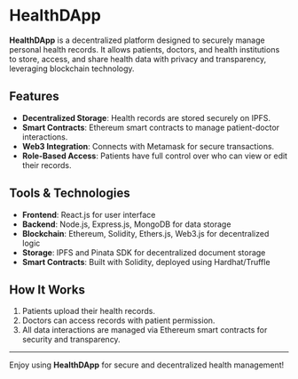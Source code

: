 # HealthDApp

**HealthDApp** is a decentralized platform designed to securely manage personal health records. It allows patients, doctors, and health institutions to store, access, and share health data with privacy and transparency, leveraging blockchain technology.

## Features
- **Decentralized Storage**: Health records are stored securely on IPFS.
- **Smart Contracts**: Ethereum smart contracts to manage patient-doctor interactions.
- **Web3 Integration**: Connects with Metamask for secure transactions.
- **Role-Based Access**: Patients have full control over who can view or edit their records.

## Tools & Technologies

- **Frontend**: React.js for user interface
- **Backend**: Node.js, Express.js, MongoDB for data storage
- **Blockchain**: Ethereum, Solidity, Ethers.js, Web3.js for decentralized logic
- **Storage**: IPFS and Pinata SDK for decentralized document storage
- **Smart Contracts**: Built with Solidity, deployed using Hardhat/Truffle

## How It Works
1. Patients upload their health records.
2. Doctors can access records with patient permission.
3. All data interactions are managed via Ethereum smart contracts for security and transparency.

---

Enjoy using **HealthDApp** for secure and decentralized health management!
